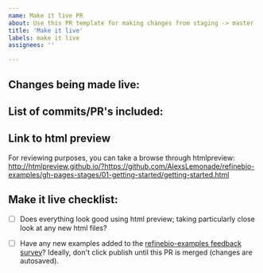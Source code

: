 ```yaml
---
name: Make it live PR
about: Use this PR template for making changes from staging -> master
title: 'Make it live'
labels: make it live
assignees: ''

---
```


## Changes being made live:

<!-- What overall changes are being included in this "make it live" PR? and are they all ready to be made live? -->

## List of commits/PR's included:

<!-- List the staging commits/PR #'s are included PR? with a general summary of what each does -->

## Link to html preview

For reviewing purposes, you can take a browse through htmlpreview: http://htmlpreview.github.io/?https://github.com/AlexsLemonade/refinebio-examples/gh-pages-stages/01-getting-started/getting-started.html

## Make it live checklist:

- [ ] Does everything look good using html preview; taking particularly close look at any new html files?

- [ ] Have any new examples added to the [refinebio-examples feedback survey](https://app.hubspot.com/forms/5187852/a50f293c-1ef4-4ee1-b7ee-c563afe2ad5c/performance)? Ideally, don't click publish until this PR is merged (changes are autosaved).
